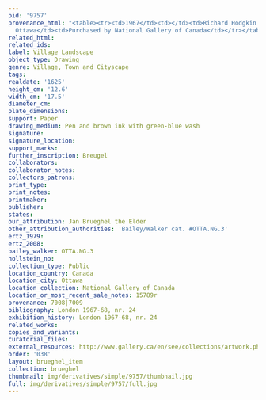 ```yaml
---
pid: '9757'
provenance_html: "<table><tr><td>1967</td><td></td><td>Richard Hodgkin (Dealer)</td></tr><tr><td>1969</td><td>Canada
  Ottawa</td><td>Purchased by National Gallery of Canada</td></tr></table>"
related_html: 
related_ids: 
label: Village Landscape
object_type: Drawing
genre: Village, Town and Cityscape
tags: 
realdate: '1625'
height_cm: '12.6'
width_cm: '17.5'
diameter_cm: 
plate_dimensions: 
support: Paper
drawing_medium: Pen and brown ink with green-blue wash
signature: 
signature_location: 
support_marks: 
further_inscription: Breugel
collaborators: 
collaborator_notes: 
collectors_patrons: 
print_type: 
print_notes: 
printmaker: 
publisher: 
states: 
our_attribution: Jan Brueghel the Elder
other_attribution_authorities: 'Bailey/Walker cat. #OTTA.NG.3'
ertz_1979: 
ertz_2008: 
bailey_walker: OTTA.NG.3
hollstein_no: 
collection_type: Public
location_country: Canada
location_city: Ottawa
location_collection: National Gallery of Canada
location_or_most_recent_sale_notes: 15789r
provenance: 7008|7009
bibliography: London 1967-68, nr. 24
exhibition_history: London 1967-68, nr. 24
related_works: 
copies_and_variants: 
curatorial_files: 
external_resources: http://www.gallery.ca/en/see/collections/artwork.php?mkey=7806
order: '038'
layout: brueghel_item
collection: brueghel
thumbnail: img/derivatives/simple/9757/thumbnail.jpg
full: img/derivatives/simple/9757/full.jpg
---
```

